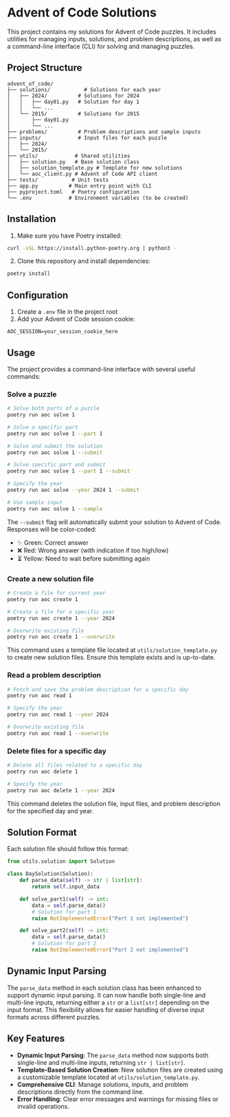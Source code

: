 # Advent of Code Solutions

This project contains my solutions for Advent of Code puzzles. It includes utilities for managing inputs, solutions, and problem descriptions, as well as a command-line interface (CLI) for solving and managing puzzles.

## Project Structure

```
advent_of_code/
├── solutions/           # Solutions for each year
│   ├── 2024/          # Solutions for 2024
│   │   ├── day01.py   # Solution for day 1
│   │   └── ...
│   └── 2015/          # Solutions for 2015
│       ├── day01.py
│       └── ...
├── problems/          # Problem descriptions and sample inputs
├── inputs/            # Input files for each puzzle
│   ├── 2024/
│   └── 2015/
├── utils/            # Shared utilities
│   ├── solution.py   # Base solution class
│   ├── solution_template.py # Template for new solutions
│   └── aoc_client.py # Advent of Code API client
├── tests/           # Unit tests
├── app.py          # Main entry point with CLI
├── pyproject.toml   # Poetry configuration
└── .env            # Environment variables (to be created)
```

## Installation

1. Make sure you have Poetry installed:

```bash
curl -sSL https://install.python-poetry.org | python3 -
```

2. Clone this repository and install dependencies:

```bash
poetry install
```

## Configuration

1. Create a `.env` file in the project root
2. Add your Advent of Code session cookie:

```
AOC_SESSION=your_session_cookie_here
```

## Usage

The project provides a command-line interface with several useful commands:

### Solve a puzzle

```bash
# Solve both parts of a puzzle
poetry run aoc solve 1

# Solve a specific part
poetry run aoc solve 1 --part 1

# Solve and submit the solution
poetry run aoc solve 1 --submit

# Solve specific part and submit
poetry run aoc solve 1 --part 1 --submit

# Specify the year
poetry run aoc solve --year 2024 1 --submit

# Use sample input
poetry run aoc solve 1 --sample
```

The `--submit` flag will automatically submit your solution to Advent of Code.
Responses will be color-coded:

- ✨ Green: Correct answer
- ❌ Red: Wrong answer (with indication if too high/low)
- ⏳ Yellow: Need to wait before submitting again

### Create a new solution file

```bash
# Create a file for current year
poetry run aoc create 1

# Create a file for a specific year
poetry run aoc create 1 --year 2024

# Overwrite existing file
poetry run aoc create 1 --overwrite
```

This command uses a template file located at `utils/solution_template.py` to create new solution files. Ensure this template exists and is up-to-date.

### Read a problem description

```bash
# Fetch and save the problem description for a specific day
poetry run aoc read 1

# Specify the year
poetry run aoc read 1 --year 2024

# Overwrite existing file
poetry run aoc read 1 --overwrite
```

### Delete files for a specific day

```bash
# Delete all files related to a specific day
poetry run aoc delete 1

# Specify the year
poetry run aoc delete 1 --year 2024
```

This command deletes the solution file, input files, and problem description for the specified day and year.

## Solution Format

Each solution file should follow this format:

```python
from utils.solution import Solution

class DaySolution(Solution):
    def parse_data(self) -> str | list[str]:
        return self.input_data

    def solve_part1(self) -> int:
        data = self.parse_data()
        # Solution for part 1
        raise NotImplementedError("Part 1 not implemented")

    def solve_part2(self) -> int:
        data = self.parse_data()
        # Solution for part 2
        raise NotImplementedError("Part 2 not implemented")
```

## Dynamic Input Parsing

The `parse_data` method in each solution class has been enhanced to support dynamic input parsing. It can now handle both single-line and multi-line inputs, returning either a `str` or a `list[str]` depending on the input format. This flexibility allows for easier handling of diverse input formats across different puzzles.

## Key Features

- **Dynamic Input Parsing**: The `parse_data` method now supports both single-line and multi-line inputs, returning `str | list[str]`.
- **Template-Based Solution Creation**: New solution files are created using a customizable template located at `utils/solution_template.py`.
- **Comprehensive CLI**: Manage solutions, inputs, and problem descriptions directly from the command line.
- **Error Handling**: Clear error messages and warnings for missing files or invalid operations.
